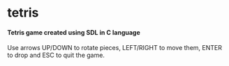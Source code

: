 # tetris
#### Tetris game created using SDL in C language

Use arrows UP/DOWN to rotate pieces, LEFT/RIGHT to move them, ENTER to drop and ESC to quit the game.
